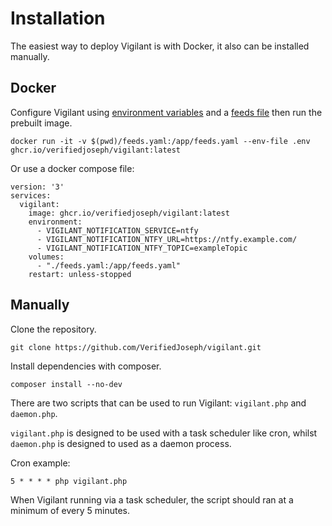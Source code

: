 # Installation

The easiest way to deploy Vigilant is with Docker, it also can be installed manually.

## Docker

Configure Vigilant using [environment variables](configuration.md) and a [feeds file](feeds.md) then run the prebuilt image.

```
docker run -it -v $(pwd)/feeds.yaml:/app/feeds.yaml --env-file .env ghcr.io/verifiedjoseph/vigilant:latest
```

Or use a docker compose file:

```
version: '3'
services:
  vigilant:
    image: ghcr.io/verifiedjoseph/vigilant:latest
    environment:
      - VIGILANT_NOTIFICATION_SERVICE=ntfy
      - VIGILANT_NOTIFICATION_NTFY_URL=https://ntfy.example.com/
      - VIGILANT_NOTIFICATION_NTFY_TOPIC=exampleTopic
    volumes:
      - "./feeds.yaml:/app/feeds.yaml"
    restart: unless-stopped
```

## Manually

Clone the repository.

```
git clone https://github.com/VerifiedJoseph/vigilant.git
```

Install dependencies with composer.

```
composer install --no-dev
```

There are two scripts that can be used to run Vigilant: `vigilant.php` and `daemon.php`.

`vigilant.php` is designed to be used with a task scheduler like cron, whilst `daemon.php` is designed to used as a daemon process.

Cron example:
```
5 * * * * php vigilant.php
```
When Vigilant running via a task scheduler, the script should ran at a minimum of every 5 minutes.
